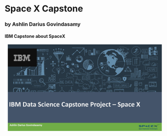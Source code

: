 # Space X Capstone
### by Ashlin Darius Govindasamy
#### IBM Capstone about SpaceX

<img src="https://raw.githubusercontent.com/ADGVLOGS/IBM-DataScience-SpaceX-Capstone/main/logo/bg.png">
